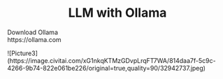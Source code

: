 <div align="center">
<h1>LLM with Ollama</h1>
</div>
<div>Download Ollama</div>
https://ollama.com
<p>
![Picture3](https://image.civitai.com/xG1nkqKTMzGDvpLrqFT7WA/814daa7f-5c9c-4266-9b74-822e061be226/original=true,quality=90/32942737.jpeg)